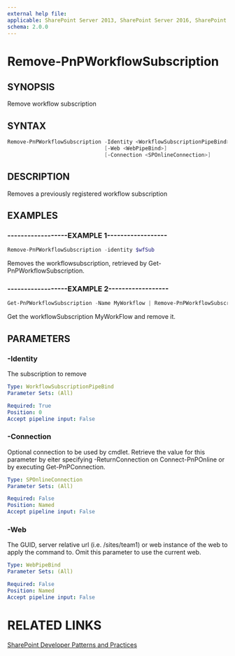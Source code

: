 ```yaml
---
external help file:
applicable: SharePoint Server 2013, SharePoint Server 2016, SharePoint Online
schema: 2.0.0
---
```

# Remove-PnPWorkflowSubscription

## SYNOPSIS
Remove workflow subscription

## SYNTAX 

```powershell
Remove-PnPWorkflowSubscription -Identity <WorkflowSubscriptionPipeBind>
                               [-Web <WebPipeBind>]
                               [-Connection <SPOnlineConnection>]
```

## DESCRIPTION
Removes a previously registered workflow subscription

## EXAMPLES

### ------------------EXAMPLE 1------------------
```powershell
Remove-PnPWorkflowSubscription -identity $wfSub
```

Removes the workflowsubscription, retrieved by Get-PnPWorkflowSubscription.

### ------------------EXAMPLE 2------------------
```powershell
Get-PnPWorkflowSubscription -Name MyWorkflow | Remove-PnPWorkflowSubscription
```

Get the workflowSubscription MyWorkFlow and remove it.

## PARAMETERS

### -Identity
The subscription to remove

```yaml
Type: WorkflowSubscriptionPipeBind
Parameter Sets: (All)

Required: True
Position: 0
Accept pipeline input: False
```

### -Connection
Optional connection to be used by cmdlet. Retrieve the value for this parameter by eiter specifying -ReturnConnection on Connect-PnPOnline or by executing Get-PnPConnection.

```yaml
Type: SPOnlineConnection
Parameter Sets: (All)

Required: False
Position: Named
Accept pipeline input: False
```

### -Web
The GUID, server relative url (i.e. /sites/team1) or web instance of the web to apply the command to. Omit this parameter to use the current web.

```yaml
Type: WebPipeBind
Parameter Sets: (All)

Required: False
Position: Named
Accept pipeline input: False
```

# RELATED LINKS

[SharePoint Developer Patterns and Practices](http://aka.ms/sppnp)